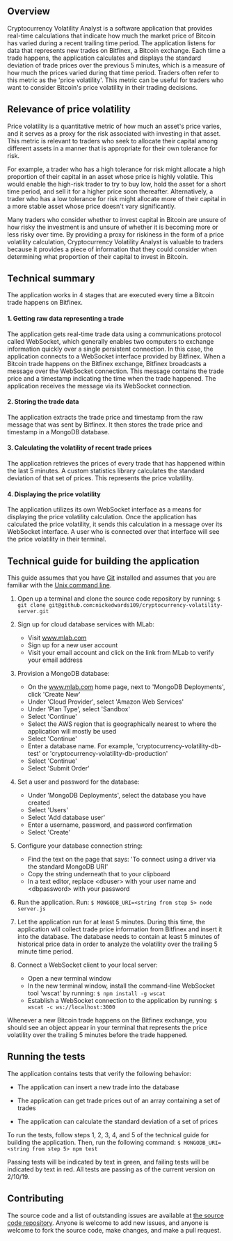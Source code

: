 ## Overview
Cryptocurrency Volatility Analyst is a software application that provides real-time calculations that indicate how much the market price of Bitcoin has varied during a recent trailing time period. The application listens for data that represents new trades on Bitfinex, a Bitcoin exchange. Each time a trade happens, the application calculates and displays the standard deviation of trade prices over the previous 5 minutes, which is a measure of how much the prices varied during that time period. Traders often refer to this metric as the 'price volatility'. This metric can be useful for traders who want to consider Bitcoin's price volatility in their trading decisions.

## Relevance of price volatility
Price volatility is a quantitative metric of how much an asset's price varies, and it serves as a proxy for the risk associated with investing in that asset. This metric is relevant to traders who seek to allocate their capital among different assets in a manner that is appropriate for their own tolerance for risk.

For example, a trader who has a high tolerance for risk might allocate a high proportion of their capital in an asset whose price is highly volatile. This would enable the high-risk trader to try to buy low, hold the asset for a short time period, and sell it for a higher price soon thereafter. Alternatively, a trader who has a low tolerance for risk might allocate more of their capital in a more stable asset whose price doesn't vary significantly.

Many traders who consider whether to invest capital in Bitcoin are unsure of how risky the investment is and unsure of whether it is becoming more or less risky over time. By providing a proxy for riskiness in the form of a price volatility calculation, Cryptocurrency Volatility Analyst is valuable to traders because it provides a piece of information that they could consider when determining what proportion of their capital to invest in Bitcoin.

## Technical summary
The application works in 4 stages that are executed every time a Bitcoin trade happens on Bitfinex.

#### 1. Getting raw data representing a trade
The application gets real-time trade data using a communications protocol called WebSocket, which generally enables two computers to exchange information quickly over a single persistent connection. In this case, the application connects to a WebSocket interface provided by Bitfinex. When a Bitcoin trade happens on the Bitfinex exchange, Bitfinex broadcasts a message over the WebSocket connection. This message contains the trade price and a timestamp indicating the time when the trade happened. The application receives the message via its WebSocket connection.

#### 2. Storing the trade data
The application extracts the trade price and timestamp from the raw message that was sent by Bitfinex. It then stores the trade price and timestamp in a MongoDB database.

#### 3. Calculating the volatility of recent trade prices
The application retrieves the prices of every trade that has happened within the last 5 minutes. A custom statistics library calculates the standard deviation of that set of prices. This represents the price volatility.

#### 4. Displaying the price volatility
The application utilizes its own WebSocket interface as a means for displaying the price volatility calculation. Once the application has calculated the price volatility, it sends this calculation in a message over its WebSocket interface. A user who is connected over that interface will see the price volatility in their terminal.

## Technical guide for building the application
This guide assumes that you have [Git](https://git-scm.com/) installed and assumes that you are familiar with the [Unix command line](https://www.learnenough.com/command-line-tutorial/basics).

1. Open up a terminal and clone the source code repository by running:
     `$ git clone git@github.com:nickedwards109/cryptocurrency-volatility-server.git`

2. Sign up for cloud database services with MLab:
     - Visit www.mlab.com
     - Sign up for a new user account
     - Visit your email account and click on the link from MLab to verify your email address

3. Provision a MongoDB database:
     - On the www.mlab.com home page, next to 'MongoDB Deployments', click 'Create New'
     - Under 'Cloud Provider', select 'Amazon Web Services'
     - Under 'Plan Type', select 'Sandbox'
     - Select 'Continue'
     - Select the AWS region that is geographically nearest to where the application will mostly be used
     - Select 'Continue'
     - Enter a database name. For example, 'cryptocurrency-volatility-db-test' or 'cryptocurrency-volatility-db-production'
     - Select 'Continue'
     - Select 'Submit Order'

4. Set a user and password for the database:
     - Under 'MongoDB Deployments', select the database you have created
     - Select 'Users'
     - Select 'Add database user'
     - Enter a username, password, and password confirmation
     - Select 'Create'

5. Configure your database connection string:
     - Find the text on the page that says: 'To connect using a driver via the standard MongoDB URI'
     - Copy the string underneath that to your clipboard
     - In a text editor, replace \<dbuser> with your user name and \<dbpassword> with your password

6. Run the application. Run:
     `$ MONGODB_URI=<string from step 5> node server.js`

7. Let the application run for at least 5 minutes. During this time, the application will collect trade price information from Bitfinex and insert it into the database. The database needs to contain at least 5 minutes of historical price data in order to analyze the volatility over the trailing 5 minute time period.

8. Connect a WebSocket client to your local server:
     - Open a new terminal window
     - In the new terminal window, install the command-line WebSocket tool 'wscat' by running:
     `$ npm install -g wscat`
     - Establish a WebSocket connection to the application by running:
     `$ wscat -c ws://localhost:3000`

Whenever a new Bitcoin trade happens on the Bitfinex exchange, you should see an object appear in your terminal that represents the price volatility over the trailing 5 minutes before the trade happened.

## Running the tests
The application contains tests that verify the following behavior:

 - The application can insert a new trade into the database

 - The application can get trade prices out of an array containing a set of trades

 - The application can calculate the standard deviation of a set of prices

To run the tests, follow steps 1, 2, 3, 4, and 5 of the technical guide for building the application. Then, run the following command:
     `$ MONGODB_URI=<string from step 5> npm test`

Passing tests will be indicated by text in green, and failing tests will be indicated by text in red. All tests are passing as of the current version on 2/10/19.

## Contributing
The source code and a list of outstanding issues are available at [the source code repository](https://github.com/nickedwards109/cryptocurrency-volatility-analyst). Anyone is welcome to add new issues, and anyone is welcome to fork the source code, make changes, and make a pull request.
